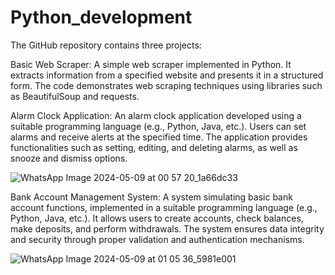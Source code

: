 # Python_development
The GitHub repository contains three projects:

Basic Web Scraper: A simple web scraper implemented in Python. It extracts information from a specified website and presents it in a structured form. The code demonstrates web scraping techniques using libraries such as BeautifulSoup and requests.

Alarm Clock Application: An alarm clock application developed using a suitable programming language (e.g., Python, Java, etc.). Users can set alarms and receive alerts at the specified time. The application provides functionalities such as setting, editing, and deleting alarms, as well as snooze and dismiss options.

![WhatsApp Image 2024-05-09 at 00 57 20_1a66dc33](https://github.com/Anu12345667890/Python_development/assets/115926721/c375d4b0-3bd0-461d-aad3-02e0f28df87f)

Bank Account Management System: A system simulating basic bank account functions, implemented in a suitable programming language (e.g., Python, Java, etc.). It allows users to create accounts, check balances, make deposits, and perform withdrawals. The system ensures data integrity and security through proper validation and authentication mechanisms.

![WhatsApp Image 2024-05-09 at 01 05 36_5981e001](https://github.com/Anu12345667890/Python_development/assets/115926721/d8102d20-4011-4e32-ac95-6fe3e0116493)
